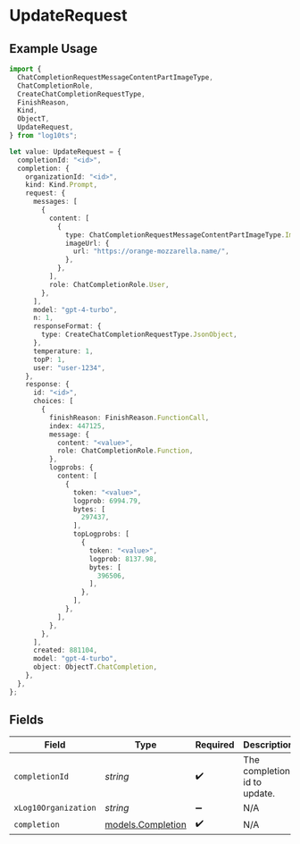 # UpdateRequest

## Example Usage

```typescript
import {
  ChatCompletionRequestMessageContentPartImageType,
  ChatCompletionRole,
  CreateChatCompletionRequestType,
  FinishReason,
  Kind,
  ObjectT,
  UpdateRequest,
} from "log10ts";

let value: UpdateRequest = {
  completionId: "<id>",
  completion: {
    organizationId: "<id>",
    kind: Kind.Prompt,
    request: {
      messages: [
        {
          content: [
            {
              type: ChatCompletionRequestMessageContentPartImageType.ImageUrl,
              imageUrl: {
                url: "https://orange-mozzarella.name/",
              },
            },
          ],
          role: ChatCompletionRole.User,
        },
      ],
      model: "gpt-4-turbo",
      n: 1,
      responseFormat: {
        type: CreateChatCompletionRequestType.JsonObject,
      },
      temperature: 1,
      topP: 1,
      user: "user-1234",
    },
    response: {
      id: "<id>",
      choices: [
        {
          finishReason: FinishReason.FunctionCall,
          index: 447125,
          message: {
            content: "<value>",
            role: ChatCompletionRole.Function,
          },
          logprobs: {
            content: [
              {
                token: "<value>",
                logprob: 6994.79,
                bytes: [
                  297437,
                ],
                topLogprobs: [
                  {
                    token: "<value>",
                    logprob: 8137.98,
                    bytes: [
                      396506,
                    ],
                  },
                ],
              },
            ],
          },
        },
      ],
      created: 881104,
      model: "gpt-4-turbo",
      object: ObjectT.ChatCompletion,
    },
  },
};
```

## Fields

| Field                                        | Type                                         | Required                                     | Description                                  |
| -------------------------------------------- | -------------------------------------------- | -------------------------------------------- | -------------------------------------------- |
| `completionId`                               | *string*                                     | :heavy_check_mark:                           | The completion id to update.                 |
| `xLog10Organization`                         | *string*                                     | :heavy_minus_sign:                           | N/A                                          |
| `completion`                                 | [models.Completion](../models/completion.md) | :heavy_check_mark:                           | N/A                                          |